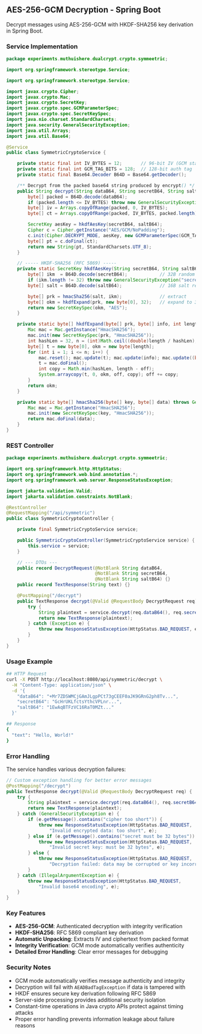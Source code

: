 ## AES-256-GCM Decryption - Spring Boot

Decrypt messages using AES-256-GCM with HKDF-SHA256 key derivation in Spring Boot.

### Service Implementation

```java
package experiments.muthuishere.dualcrypt.crypto.symmeetric;

import org.springframework.stereotype.Service;

import org.springframework.stereotype.Service;

import javax.crypto.Cipher;
import javax.crypto.Mac;
import javax.crypto.SecretKey;
import javax.crypto.spec.GCMParameterSpec;
import javax.crypto.spec.SecretKeySpec;
import java.nio.charset.StandardCharsets;
import java.security.GeneralSecurityException;
import java.util.Arrays;
import java.util.Base64;

@Service
public class SymmetricCryptoService {

    private static final int IV_BYTES = 12;       // 96-bit IV (GCM standard)
    private static final int GCM_TAG_BITS = 128;  // 128-bit auth tag
    private static final Base64.Decoder B64D = Base64.getDecoder();

    /** Decrypt from the packed base64 string produced by encrypt() */
    public String decrypt(String dataB64, String secretB64, String saltB64) throws GeneralSecurityException {
        byte[] packed = B64D.decode(dataB64);
        if (packed.length <= IV_BYTES) throw new GeneralSecurityException("cipher too short");
        byte[] iv = Arrays.copyOfRange(packed, 0, IV_BYTES);
        byte[] ct = Arrays.copyOfRange(packed, IV_BYTES, packed.length);

        SecretKey aesKey = hkdfAesKey(secretB64, saltB64);
        Cipher c = Cipher.getInstance("AES/GCM/NoPadding");
        c.init(Cipher.DECRYPT_MODE, aesKey, new GCMParameterSpec(GCM_TAG_BITS, iv));
        byte[] pt = c.doFinal(ct);
        return new String(pt, StandardCharsets.UTF_8);
    }

    // ----- HKDF-SHA256 (RFC 5869) -----
    private static SecretKey hkdfAesKey(String secretB64, String saltB64) throws GeneralSecurityException {
        byte[] ikm  = B64D.decode(secretB64);            // 32B random secret
        if (ikm.length != 32) throw new GeneralSecurityException("secret must be 32 bytes");
        byte[] salt = B64D.decode(saltB64);              // 16B salt recommended

        byte[] prk = hmacSha256(salt, ikm);              // extract
        byte[] okm = hkdfExpand(prk, new byte[0], 32);   // expand to 32B
        return new SecretKeySpec(okm, "AES");
    }

    private static byte[] hkdfExpand(byte[] prk, byte[] info, int length) throws GeneralSecurityException {
        Mac mac = Mac.getInstance("HmacSHA256");
        mac.init(new SecretKeySpec(prk, "HmacSHA256"));
        int hashLen = 32, n = (int)Math.ceil((double)length / hashLen), off = 0;
        byte[] t = new byte[0], okm = new byte[length];
        for (int i = 1; i <= n; i++) {
            mac.reset(); mac.update(t); mac.update(info); mac.update((byte)i);
            t = mac.doFinal();
            int copy = Math.min(hashLen, length - off);
            System.arraycopy(t, 0, okm, off, copy); off += copy;
        }
        return okm;
    }

    private static byte[] hmacSha256(byte[] key, byte[] data) throws GeneralSecurityException {
        Mac mac = Mac.getInstance("HmacSHA256");
        mac.init(new SecretKeySpec(key, "HmacSHA256"));
        return mac.doFinal(data);
    }
}
```

### REST Controller

```java
package experiments.muthuishere.dualcrypt.crypto.symmeetric;

import org.springframework.http.HttpStatus;
import org.springframework.web.bind.annotation.*;
import org.springframework.web.server.ResponseStatusException;

import jakarta.validation.Valid;
import jakarta.validation.constraints.NotBlank;

@RestController
@RequestMapping("/api/symmetric")
public class SymmetricCryptoController {

    private final SymmetricCryptoService service;

    public SymmetricCryptoController(SymmetricCryptoService service) {
        this.service = service;
    }

    // --- DTOs ---
    public record DecryptRequest(@NotBlank String dataB64,
                                 @NotBlank String secretB64,
                                 @NotBlank String saltB64) {}
    public record TextResponse(String text) {}

    @PostMapping("/decrypt")
    public TextResponse decrypt(@Valid @RequestBody DecryptRequest req) {
        try {
            String plaintext = service.decrypt(req.dataB64(), req.secretB64(), req.saltB64());
            return new TextResponse(plaintext);
        } catch (Exception e) {
            throw new ResponseStatusException(HttpStatus.BAD_REQUEST, e.getMessage(), e);
        }
    }
}
```

### Usage Example

```bash
## HTTP Request
curl -X POST http://localhost:8080/api/symmetric/decrypt \
  -H "Content-Type: application/json" \
  -d '{
    "dataB64": "+Mr7ZDSWMCjGAmJLgpPCt73gCEEF0aJK9GRnG2ph8Tv...",
    "secretB64": "GcHrUKLfctsYthcVPLnr...",
    "saltB64": "1EwAqBTFzVC16RaT0MZt..."
  }'

## Response
{
  "text": "Hello, World!"
}
```

### Error Handling

The service handles various decryption failures:

```java
// Custom exception handling for better error messages
@PostMapping("/decrypt")
public TextResponse decrypt(@Valid @RequestBody DecryptRequest req) {
    try {
        String plaintext = service.decrypt(req.dataB64(), req.secretB64(), req.saltB64());
        return new TextResponse(plaintext);
    } catch (GeneralSecurityException e) {
        if (e.getMessage().contains("cipher too short")) {
            throw new ResponseStatusException(HttpStatus.BAD_REQUEST, 
                "Invalid encrypted data: too short", e);
        } else if (e.getMessage().contains("secret must be 32 bytes")) {
            throw new ResponseStatusException(HttpStatus.BAD_REQUEST, 
                "Invalid secret key: must be 32 bytes", e);
        } else {
            throw new ResponseStatusException(HttpStatus.BAD_REQUEST, 
                "Decryption failed: data may be corrupted or key incorrect", e);
        }
    } catch (IllegalArgumentException e) {
        throw new ResponseStatusException(HttpStatus.BAD_REQUEST, 
            "Invalid base64 encoding", e);
    }
}
```

### Key Features

- **AES-256-GCM**: Authenticated decryption with integrity verification
- **HKDF-SHA256**: RFC 5869 compliant key derivation
- **Automatic Unpacking**: Extracts IV and ciphertext from packed format
- **Integrity Verification**: GCM mode automatically verifies authenticity
- **Detailed Error Handling**: Clear error messages for debugging

### Security Notes

- GCM mode automatically verifies message authenticity and integrity
- Decryption will fail with `AEADBadTagException` if data is tampered with
- HKDF ensures secure key derivation following RFC 5869
- Server-side processing provides additional security isolation
- Constant-time operations in Java crypto APIs protect against timing attacks
- Proper error handling prevents information leakage about failure reasons
